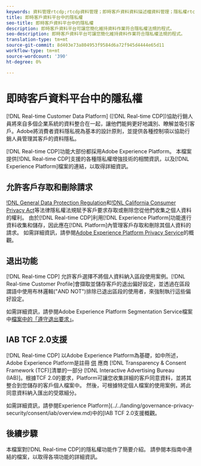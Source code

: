 ```yaml
---
keywords: 資料管理rtcdp;rtcdp資料管理；即時客戶資料資料描述檔資料管理；隱私權rtcdp;rtcdp隱私
title: 即時客戶資料平台中的隱私權
seo-title: 即時客戶資料平台中的隱私權
description: 即時客戶資料平台可讓您簡化維持資料作業符合隱私權法規的程式。
seo-description: 即時客戶資料平台可讓您簡化維持資料作業符合隱私權法規的程式。
translation-type: tm+mt
source-git-commit: 8d403e73a804953f9584d6a72f945d4444e65d11
workflow-type: tm+mt
source-wordcount: '390'
ht-degree: 0%

---
```



# 即時客戶資料平台中的隱私權

[!DNL Real-time Customer Data Platform] ([!DNL Real-time CDP])協助行銷人員將來自多個企業系統的資料整合在一起，讓他們能夠更好地識別、瞭解並吸引客戶。Adobe將消費者資料隱私視為基本的設計原則，並提供各種控制項以協助行銷人員管理其客戶的資料隱私。

[!DNL Real-time CDP]功能大部份都採用Adobe Experience Platform。 本檔案提供[!DNL Real-time CDP]支援的各種隱私權增強技術的相關資訊，以及[!DNL Experience Platform]檔案的連結，以取得詳細資訊。

## 允許客戶存取和刪除請求

[!DNL General Data Protection Regulation](GDPR)和[!DNL California Consumer Privacy Act](CCPA)等法律隱私權法規賦予客戶要求存取或刪除您從他們收集之個人資料的權利。 由於[!DNL Real-time CDP]利用[!DNL Experience Platform]功能進行資料收集和儲存，因此應在[!DNL Platform]內管理客戶存取和刪除其個人資料的請求。 如需詳細資訊，請參閱[Adobe Experience Platform Privacy Service](../../privacy-service/home.md)的概觀。

## 退出功能

[!DNL Real-time CDP] 允許客戶選擇不將個人資料納入區段使用案例。[!DNL Real-time Customer Profile]會擷取並儲存客戶的退出偏好設定，並透過在區段謂語中使用布林邏輯(&quot;AND NOT&quot;)排除已退出區段的使用者，來強制執行這些偏好設定。

如需詳細資訊，請參閱Adobe Experience Platform Segmentation Service檔案中[檔案中的「遵守退出要求」](../../segmentation/honoring-opt-outs.md)。

## IAB TCF 2.0支援

[!DNL Real-time CDP] 以Adobe Experience Platform為基礎，如中所述，Adobe Experience Platform是註冊 [供](https://iabeurope.eu/vendor-list-tcf-v2-0/) 應商 [!DNL Transparency & Consent Framework (TCF)]清單的一部分 [!DNL Interactive Advertising Bureau (IAB)]。根據TCF 2.0的要求，Platform可讓您收集詳細的客戶同意資料，並將其整合到您儲存的客戶個人檔案中。 然後，可根據特定個人檔案的使用案例，將此同意資料納入匯出的受眾細分。

如需詳細資訊，請參閱Experience Platform](../../landing/governance-privacy-security/consent/iab/overview.md)中的[IAB TCF 2.0支援概觀。

## 後續步驟

本檔案對[!DNL Real-time CDP]的隱私權功能作了簡要介紹。 請參閱本指南中連結的檔案，以取得各項功能的詳細資訊。